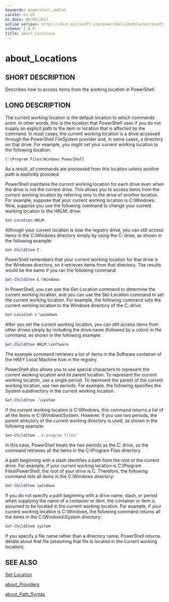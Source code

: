 ```yaml
---
keywords: powershell,cmdlet
Locale: en-US
ms.date: 06/09/2017
online version: https://docs.microsoft.com/powershell/module/microsoft.powershell.core/about/about_locations?view=powershell-7.1&WT.mc_id=ps-gethelp
schema: 2.0.0
title: about_Locations
---
```

# about_Locations

## SHORT DESCRIPTION
Describes how to access items from the working location in PowerShell.

## LONG DESCRIPTION

The current working location is the default location to which commands point.
In other words, this is the location that PowerShell uses if you do not supply
an explicit path to the item or location that is affected by the command. In
most cases, the current working location is a drive accessed through the
PowerShell FileSystem provider and, in some cases, a directory on that drive.
For example, you might set your current working location to the following
location:

```powershell
C:\Program Files\Windows PowerShell
```

As a result, all commands are processed from this location unless another path
is explicitly provided.

PowerShell maintains the current working location for each drive even when the
drive is not the current drive. This allows you to access items from the
current working location by referring only to the drive of another location.
For example, suppose that your current working location is C:\\Windows. Now,
suppose you use the following command to change your current working location
to the HKLM: drive:

```powershell
Set-Location HKLM:
```

Although your current location is now the registry drive, you can still access
items in the C:\\Windows directory simply by using the C: drive, as shown in
the following example:

```powershell
Get-ChildItem C:
```

PowerShell remembers that your current working location for that drive is the
Windows directory, so it retrieves items from that directory. The results
would be the same if you ran the following command:

```powershell
Get-ChildItem C:\Windows
```

In PowerShell, you can use the Get-Location command to determine the current
working location, and you can use the Set-Location command to set the current
working location. For example, the following command sets the current working
location to the Windows directory of the C: drive:

```powershell
Set-Location c:\windows
```

After you set the current working location, you can still access items from
other drives simply by including the drive name (followed by a colon) in the
command, as shown in the following example:

```powershell
Get-ChildItem HKLM:\software
```

The example command retrieves a list of items in the Software container of the
HKEY Local Machine hive in the registry.

PowerShell also allows you to use special characters to represent the current
working location and its parent location. To represent the current working
location, use a single period. To represent the parent of the current working
location, use two periods. For example, the following specifies the System
subdirectory in the current working location:

```powershell
Get-ChildItem .\system
```

If the current working location is C:\\Windows, this command returns a list of
all the items in C:\\Windows\\System. However, if you use two periods, the
parent directory of the current working directory is used, as shown in the
following example:

```powershell
Get-ChildItem ..\"program files"
```

In this case, PowerShell treats the two periods as the C: drive, so the
command retrieves all the items in the C:\\Program Files directory.

A path beginning with a slash identifies a path from the root of the current
drive. For example, if your current working location is C:\\Program
Files\\PowerShell, the root of your drive is C. Therefore, the following
command lists all items in the C:\\Windows directory:

```powershell
Get-ChildItem \windows
```

If you do not specify a path beginning with a drive name, slash, or period
when supplying the name of a container or item, the container or item is
assumed to be located in the current working location. For example, if your
current working location is C:\\Windows, the following command returns all the
items in the C:\\Windows\\System directory:

```powershell
Get-ChildItem system
```

If you specify a file name rather than a directory name, PowerShell returns
details about that file (assuming that file is located in the current working
location).

## SEE ALSO

[Set-Location](../../Microsoft.PowerShell.Management/Set-Location.md)

[about_Providers](about_Providers.md)

[about_Path_Syntax](about_Path_Syntax.md)

